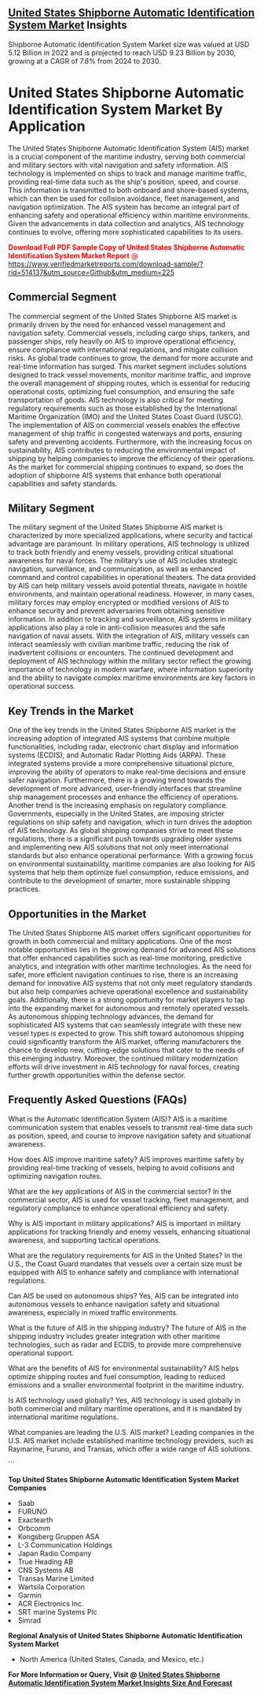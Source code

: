<h2><a href="https://www.verifiedmarketreports.com/download-sample/?rid=514137&amp;utm_source=Github&amp;utm_medium=225" target="_blank">United States Shipborne Automatic Identification System Market</a> Insights</h2><p>Shipborne Automatic Identification System Market size was valued at USD 5.12 Billion in 2022 and is projected to reach USD 9.23 Billion by 2030, growing at a CAGR of 7.8% from 2024 to 2030.</p><p> <h1>United States Shipborne Automatic Identification System Market By Application</h1> <p>The United States Shipborne Automatic Identification System (AIS) market is a crucial component of the maritime industry, serving both commercial and military sectors with vital navigation and safety information. AIS technology is implemented on ships to track and manage maritime traffic, providing real-time data such as the ship's position, speed, and course. This information is transmitted to both onboard and shore-based systems, which can then be used for collision avoidance, fleet management, and navigation optimization. The AIS system has become an integral part of enhancing safety and operational efficiency within maritime environments. Given the advancements in data collection and analytics, AIS technology continues to evolve, offering more sophisticated capabilities to its users. <p><span class=""><span style="color: #ff0000;"><strong>Download Full PDF Sample Copy of United States Shipborne Automatic Identification System Market Report</strong> @ </span><a href="https://www.verifiedmarketreports.com/download-sample/?rid=514137&amp;utm_source=Github&amp;utm_medium=225" target="_blank">https://www.verifiedmarketreports.com/download-sample/?rid=514137&amp;utm_source=Github&amp;utm_medium=225</a></span></p></p> <h2>Commercial Segment</h2> <p>The commercial segment of the United States Shipborne AIS market is primarily driven by the need for enhanced vessel management and navigation safety. Commercial vessels, including cargo ships, tankers, and passenger ships, rely heavily on AIS to improve operational efficiency, ensure compliance with international regulations, and mitigate collision risks. As global trade continues to grow, the demand for more accurate and real-time information has surged. This market segment includes solutions designed to track vessel movements, monitor maritime traffic, and improve the overall management of shipping routes, which is essential for reducing operational costs, optimizing fuel consumption, and ensuring the safe transportation of goods. AIS technology is also critical for meeting regulatory requirements such as those established by the International Maritime Organization (IMO) and the United States Coast Guard (USCG). The implementation of AIS on commercial vessels enables the effective management of ship traffic in congested waterways and ports, ensuring safety and preventing accidents. Furthermore, with the increasing focus on sustainability, AIS contributes to reducing the environmental impact of shipping by helping companies to improve the efficiency of their operations. As the market for commercial shipping continues to expand, so does the adoption of shipborne AIS systems that enhance both operational capabilities and safety standards. <h2>Military Segment</h2> <p>The military segment of the United States Shipborne AIS market is characterized by more specialized applications, where security and tactical advantage are paramount. In military operations, AIS technology is utilized to track both friendly and enemy vessels, providing critical situational awareness for naval forces. The military’s use of AIS includes strategic navigation, surveillance, and communication, as well as enhanced command and control capabilities in operational theaters. The data provided by AIS can help military vessels avoid potential threats, navigate in hostile environments, and maintain operational readiness. However, in many cases, military forces may employ encrypted or modified versions of AIS to enhance security and prevent adversaries from obtaining sensitive information. In addition to tracking and surveillance, AIS systems in military applications also play a role in anti-collision measures and the safe navigation of naval assets. With the integration of AIS, military vessels can interact seamlessly with civilian maritime traffic, reducing the risk of inadvertent collisions or encounters. The continued development and deployment of AIS technology within the military sector reflect the growing importance of technology in modern warfare, where information superiority and the ability to navigate complex maritime environments are key factors in operational success. <h2>Key Trends in the Market</h2> <p>One of the key trends in the United States Shipborne AIS market is the increasing adoption of integrated AIS systems that combine multiple functionalities, including radar, electronic chart display and information systems (ECDIS), and Automatic Radar Plotting Aids (ARPA). These integrated systems provide a more comprehensive situational picture, improving the ability of operators to make real-time decisions and ensure safer navigation. Furthermore, there is a growing trend towards the development of more advanced, user-friendly interfaces that streamline ship management processes and enhance the efficiency of operations. Another trend is the increasing emphasis on regulatory compliance. Governments, especially in the United States, are imposing stricter regulations on ship safety and navigation, which in turn drives the adoption of AIS technology. As global shipping companies strive to meet these regulations, there is a significant push towards upgrading older systems and implementing new AIS solutions that not only meet international standards but also enhance operational performance. With a growing focus on environmental sustainability, maritime companies are also looking for AIS systems that help them optimize fuel consumption, reduce emissions, and contribute to the development of smarter, more sustainable shipping practices. <h2>Opportunities in the Market</h2> <p>The United States Shipborne AIS market offers significant opportunities for growth in both commercial and military applications. One of the most notable opportunities lies in the growing demand for advanced AIS solutions that offer enhanced capabilities such as real-time monitoring, predictive analytics, and integration with other maritime technologies. As the need for safer, more efficient navigation continues to rise, there is an increasing demand for innovative AIS systems that not only meet regulatory standards but also help companies achieve operational excellence and sustainability goals. Additionally, there is a strong opportunity for market players to tap into the expanding market for autonomous and remotely operated vessels. As autonomous shipping technology advances, the demand for sophisticated AIS systems that can seamlessly integrate with these new vessel types is expected to grow. This shift toward autonomous shipping could significantly transform the AIS market, offering manufacturers the chance to develop new, cutting-edge solutions that cater to the needs of this emerging industry. Moreover, the continued military modernization efforts will drive investment in AIS technology for naval forces, creating further growth opportunities within the defense sector. <h2>Frequently Asked Questions (FAQs)</h2> <p>What is the Automatic Identification System (AIS)? AIS is a maritime communication system that enables vessels to transmit real-time data such as position, speed, and course to improve navigation safety and situational awareness.</p> <p>How does AIS improve maritime safety? AIS improves maritime safety by providing real-time tracking of vessels, helping to avoid collisions and optimizing navigation routes.</p> <p>What are the key applications of AIS in the commercial sector? In the commercial sector, AIS is used for vessel tracking, fleet management, and regulatory compliance to enhance operational efficiency and safety.</p> <p>Why is AIS important in military applications? AIS is important in military applications for tracking friendly and enemy vessels, enhancing situational awareness, and supporting tactical operations.</p> <p>What are the regulatory requirements for AIS in the United States? In the U.S., the Coast Guard mandates that vessels over a certain size must be equipped with AIS to enhance safety and compliance with international regulations.</p> <p>Can AIS be used on autonomous ships? Yes, AIS can be integrated into autonomous vessels to enhance navigation safety and situational awareness, especially in mixed traffic environments.</p> <p>What is the future of AIS in the shipping industry? The future of AIS in the shipping industry includes greater integration with other maritime technologies, such as radar and ECDIS, to provide more comprehensive operational support.</p> <p>What are the benefits of AIS for environmental sustainability? AIS helps optimize shipping routes and fuel consumption, leading to reduced emissions and a smaller environmental footprint in the maritime industry.</p> <p>Is AIS technology used globally? Yes, AIS technology is used globally in both commercial and military maritime operations, and it is mandated by international maritime regulations.</p> <p>What companies are leading the U.S. AIS market? Leading companies in the U.S. AIS market include established maritime technology providers, such as Raymarine, Furuno, and Transas, which offer a wide range of AIS solutions.</p> ```</p><p><strong>Top United States Shipborne Automatic Identification System Market Companies</strong></p><div data-test-id=""><p><li>Saab</li><li> FURUNO</li><li> Exactearth</li><li> Orbcomm</li><li> Kongsberg Gruppen ASA</li><li> L-3 Communication Holdings</li><li> Japan Radio Company</li><li> True Heading AB</li><li> CNS Systems AB</li><li> Transas Marine Limited</li><li> Wartsila Corporation</li><li> Garmin</li><li> ACR Electronics Inc.</li><li> SRT marine Systems Plc</li><li> Simrad</li></p><div><strong>Regional Analysis of&nbsp;United States Shipborne Automatic Identification System Market</strong></div><ul><li dir="ltr"><p dir="ltr">North America&nbsp;(United States, Canada, and Mexico, etc.)</p></li></ul><p><strong>For More Information or Query, Visit @&nbsp;</strong><strong><a href="https://www.verifiedmarketreports.com/product/shipborne-automatic-identification-system-market-size-and-forecast/?utm_source=Github&amp;utm_medium=225" target="_blank">United States Shipborne Automatic Identification System Market Insights Size And Forecast</a></strong></p></div>
